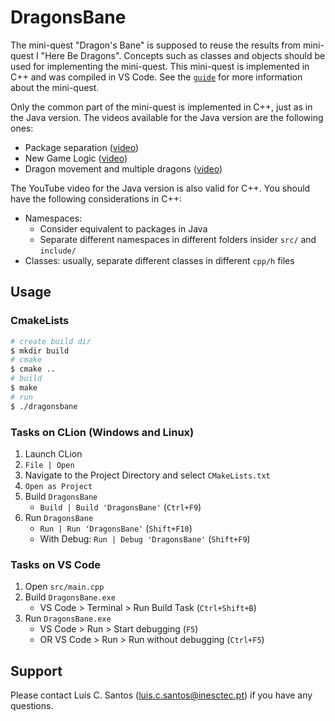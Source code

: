 # DragonsBane

The mini-quest "Dragon's Bane" is supposed to reuse the results from mini-quest
I "Here Be Dragons". Concepts such as classes and objects should be used for
implementing the mini-quest. This mini-quest is implemented in C++ and was
compiled in VS Code. See the [`guide`](doc/lprog_mini-quest-2_dragons-bane.pdf)
for more information about the mini-quest.

Only the common part of the mini-quest is implemented in C++, just as in the
Java version. The videos available for the Java version are the following ones:

- Package separation ([video](https://www.youtube.com/watch?v=ob-8gabEB_M))
- New Game Logic ([video](https://www.youtube.com/watch?v=GcybhYNrOo8))
- Dragon movement and multiple dragons
  ([video](https://www.youtube.com/watch?v=TfEQHLTe3_E))

The YouTube video for the Java version is also valid for C++. You should have
the following considerations in C++:

- Namespaces:
  - Consider equivalent to packages in Java
  - Separate different namespaces in different folders insider `src/` and
    `include/`
- Classes: usually, separate different classes in different `cpp/h` files

## Usage

### CmakeLists

```sh
# create build dir
$ mkdir build
# cmake
$ cmake ..
# build
$ make
# run
$ ./dragonsbane
```

### Tasks on CLion (Windows and Linux)

1. Launch CLion
2. `File | Open`
3. Navigate to the Project Directory and select `CMakeLists.txt`
4. `Open as Project`
3. Build `DragonsBane`
    - `Build | Build 'DragonsBane'`  (`Ctrl+F9`)
3. Run `DragonsBane`
    - `Run | Run 'DragonsBane'` (`Shift+F10`)
    -  With Debug: `Run | Debug 'DragonsBane'` (`Shift+F9`)

### Tasks on VS Code

1. Open `src/main.cpp`
2. Build `DragonsBane.exe`
   - VS Code > Terminal > Run Build Task (`Ctrl+Shift+B`)
3. Run `DragonsBane.exe`
   - VS Code > Run > Start debugging (`F5`)
   - OR VS Code > Run > Run without debugging (`Ctrl+F5`)

## Support

Please contact Luís C. Santos (luis.c.santos@inesctec.pt) if you have any questions.



